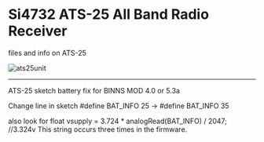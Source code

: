 # Si4732 ATS-25 All Band Radio Receiver
files and info on ATS-25


![ats25unit](https://user-images.githubusercontent.com/44716085/184060688-95c87a59-7b36-4965-9bf2-2a59f784e4cd.png)



-------------------------------------------------


ATS-25 sketch battery fix for BINNS MOD 4.0 or 5.3a

Change line in sketch #define BAT_INFO 25 → #define BAT_INFO 35

also look for float vsupply = 3.724 * analogRead(BAT_INFO) / 2047; //3.324v
This string occurs three times in the firmware.
